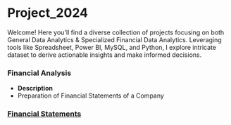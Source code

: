 # Project_2024
Welcome! Here you'll find a diverse collection of projects focusing on both General Data Analytics &amp; Specialized Financial Data Analytics. Leveraging tools like Spreadsheet, Power BI, MySQL, and Python, I explore intricate dataset to derive actionable insights and make informed decisions. 

### Financial Analysis
- **Description**
- Preparation of Financial Statements of a Company
### [Financial Statements](https://github.com/iamrgyan/Project_2024/blob/main/Candle%20Hut_Financial_Statement.xlsx)
